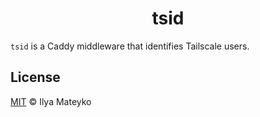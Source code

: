 <div align="center">
  <h1>tsid</h1>
</div>

`tsid` is a Caddy middleware that identifies Tailscale users.

## License

[MIT] © Ilya Mateyko

[MIT]: LICENSE.md
